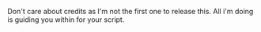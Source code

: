 Don't care about credits as I'm not the first one to release this. All i'm doing is guiding you within for your script.
